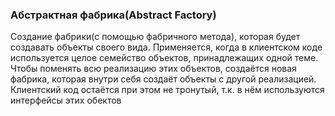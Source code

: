 ### Абстрактная фабрика(**Abstract Factory**)

Создание фабрики(с помощью фабричного метода), которая будет создавать объекты своего вида. Применяется, когда в клиентском коде используется целое семейство объектов, принадлежащих одной теме. Чтобы поменять всю реализацию этих объектов, создаётся новая фабрика, которая внутри себя создаёт объекты с другой реализацией. Клиентский код остаётся при этом не тронутый, т.к. в нём используются интерфейсы этих обектов